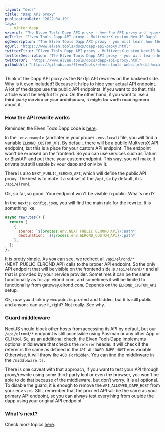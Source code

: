 ```yaml
---
layout: "docs"
title: "Dapp API proxy"
publicationDate: "2022-04-19"
tags:
  - minter dapp
excerpt: "The Elven Tools Dapp API proxy - how the API proxy and 'guard' middleware works."
ogTitle: "Elven Tools Dapp API proxy - MultiversX custom NextJS Dapp"
ogDescription: "The Elven Tools Dapp API proxy - you will learn how the API proxy and 'guard' middleware works."
ogUrl: "https://www.elven.tools/docs/dapp-api-proxy.html"
twitterTitle: "Elven Tools Dapp API proxy - MultiversX custom NextJS Dapp"
twitterDescription: "The Elven Tools Dapp API proxy - you will learn how the API proxy and 'guard' middleware works."
twitterUrl: "https://www.elven.tools/docs/dapp-api-proxy.html"
githubUrl: "https://github.com/ElvenTools/elven-tools-website/edit/main/src/docs/dapp-api-proxy.md"
---
```


Think of the Dapp API proxy as the Nextjs API rewrites on the backend side. Why is it even included? Because it helps to hide your actual API endpoint. A lot of the dapps use the public API endpoints. If you want to do that, this article won't be helpful for you. On the other hand, if you want to use a third-party service or your architecture, it might be worth reading more about it.

### How the API rewrite works

Reminder, the Elven Tools Dapp code is [here](https://github.com/ElvenTools/elven-tools-dapp).

In the `.env.example` (and later in your proper `.env.local`) file, you will find a variable `ELROND_CUSTOM_API`. By default, there will be a public MultiversX API endpoint, but this is a place for your custom API endpoint. The endpoint won't be exposed on the frontend. So you can use services such as Tatum or BlastAPI and put there your custom endpoint. This way, you will make it private but still usable by your dapp and only by it.

There is also `NEXT_PUBLIC_ELROND_API`, which will define the public API proxy. The best is to make it a subset of the `/api`, so by default, it is `/api/elrond`.

Ok, so far, so good. Your endpoint won't be visible in public. What's next?

In the `nextjs.config.json`, you will find the main rule for the rewrite. It is something like:

```javascript
async rewrites() {
  return [
    {
      source: `${process.env.NEXT_PUBLIC_ELROND_API}/:path*`,
      destination: `${process.env.ELROND_CUSTOM_API}/:path*`,
    },
  ];
},
```

It is pretty simple. As you can see, we redirect all `/api/elrond/*` (NEXT_PUBLIC_ELROND_API) calls to the proper API endpoint. So the only API endpoint that will be visible on the frontend side is `/api/elrond/*` and all that is provided by your service provider. Sometimes it can be the same functionality as for api.elrond.com, and sometimes it will be limited to functionality from gateway.elrond.com. Depends on the `ELROND_CUSTOM_API` setup.

Ok, now you think my endpoint is proxied and hidden, but it is still public, and anyone can use it, right? Not really. See why.

### Guard middleware

NextJS should block other hosts from accessing its API by default, but our `/api/elrond/*` endpoint is still accessible using Postman or any other App or CLI tool. So, as an additional check, the Elven Tools Dapp implements optional middleware that checks the `referer` header. It will check if the referer is the same as defined in the `API_ALLOWED_DAPP_HOST` env variable. Otherwise, it will throw the `403 Forbidden`. You can find the middleware in the `/middleware.ts`.

There is one caveat with that approach, if you want to test your API through proxy/rewrite using some third-party tool or even the browser, you won't be able to do that because of the middleware, but don't worry. It is all optional. To disable the guard, it is enough to remove the `API_ALLOWED_DAPP_HOST` from your env vars. Still, remember that the proxied API will be the same as your primary API endpoint, so you can always test everything from outside the dapp using your original API endpoint.

### What's next?

Check more topics [here](/docs/minter-dapp-introduction.html#more-detailed-docs).
